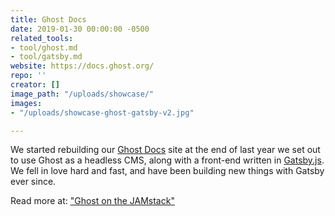 ```yaml
---
title: Ghost Docs
date: 2019-01-30 00:00:00 -0500
related_tools:
- tool/ghost.md
- tool/gatsby.md
website: https://docs.ghost.org/
repo: ''
creator: []
image_path: "/uploads/showcase/"
images:
- "/uploads/showcase-ghost-gatsby-v2.jpg"

---
```

We started rebuilding our [Ghost Docs](https://docs.ghost.org/?_ga=2.184042278.1689119274.1548903111-1093169326.1541512825) site at the end of last year we set out to use Ghost as a headless CMS, along with a front-end written in [Gatsby.js](https://gatsbyjs.org/). We fell in love hard and fast, and have been building new things with Gatsby ever since.

Read more at: ["Ghost on the JAMstack"](https://blog.ghost.org/jamstack/)
